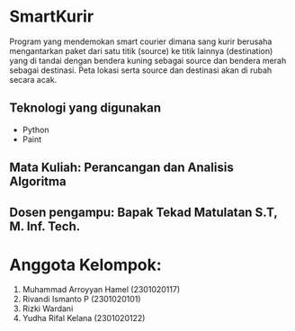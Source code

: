# SmartKurir
  Program yang mendemokan smart courier dimana sang kurir berusaha mengantarkan paket dari satu titik (source) ke titik lainnya (destination) yang di tandai dengan bendera kuning sebagai source dan bendera merah sebagai destinasi. Peta lokasi serta source dan destinasi akan di rubah secara acak.

## Teknologi yang digunakan
- Python
- Paint

## Mata Kuliah: Perancangan dan Analisis Algoritma

## Dosen pengampu: Bapak Tekad Matulatan S.T, M. Inf. Tech.

# Anggota Kelompok:
1. Muhammad Arroyyan Hamel (2301020117)
2. Rivandi Ismanto P (2301020101)
3. Rizki Wardani 
4. Yudha Rifal Kelana (2301020122)
